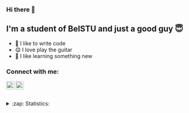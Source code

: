 ### Hi there 👋

## I'm a student of BelSTU and just a good guy 😇
- 💪 I like to write code
- 😋 I love play the guitar
- 💾 I like learning something new

### Connect with me:

[<img align="left" alt="LinkedIn" width="22px" src="https://cdn.jsdelivr.net/npm/simple-icons@v3/icons/linkedin.svg" />][linkedin]
[<img align="left" alt="VK" width="22px" src="https://cdn.jsdelivr.net/npm/simple-icons@v3/icons/vk.svg" />][vk]

<br />
<br />
<br />
<details>
  <summary>:zap: Statistics:</summary>
   <img align="left" alt="codeSTACKr's GitHub Stats" src="https://github-readme-stats.vercel.app/api/top-langs/?username=DanikMotolyha&langs_count=8&layout=compact" />
    <img align="left" alt="codeSTACKr's GitHub Stats" src="https://github-readme-stats.vercel.app/api?username=DanikMotolyha&show_icons=true" />
</details>


[linkedin]: https://www.linkedin.com/in/daniil-motolyha-9528a31b0/
[vk]: https://vk.com/duni_k
